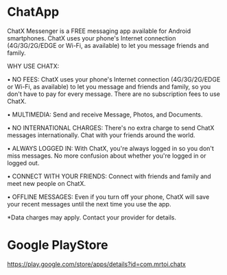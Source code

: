 # ChatApp
ChatX Messenger is a FREE messaging app available for Android smartphones. ChatX uses your phone's Internet connection (4G/3G/2G/EDGE or Wi-Fi, as available) to let you message friends and family.

WHY USE CHATX:

• NO FEES: ChatX uses your phone's Internet connection (4G/3G/2G/EDGE or Wi-Fi, as available) to let you message and friends and family, so you don't have to pay for every message. There are no subscription fees to use ChatX.

• MULTIMEDIA: Send and receive Message, Photos, and Documents.

• NO INTERNATIONAL CHARGES: There's no extra charge to send ChatX messages internationally. Chat with your friends around the world.

• ALWAYS LOGGED IN: With ChatX, you're always logged in so you don't miss messages. No more confusion about whether you're logged in or logged out.

• CONNECT WITH YOUR FRIENDS: Connect with friends and family and meet new people on ChatX.

• OFFLINE MESSAGES: Even if you turn off your phone, ChatX will save your recent messages until the next time you use the app.

*Data charges may apply. Contact your provider for details.

# Google PlayStore
https://play.google.com/store/apps/details?id=com.mrtoi.chatx
